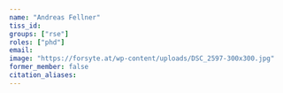 ```yaml
---
name: "Andreas Fellner"
tiss_id: 
groups: ["rse"]
roles: ["phd"]
email:
image: "https://forsyte.at/wp-content/uploads/DSC_2597-300x300.jpg"
former_member: false
citation_aliases:
---
```


<!--
Your custom content goes here.
-->